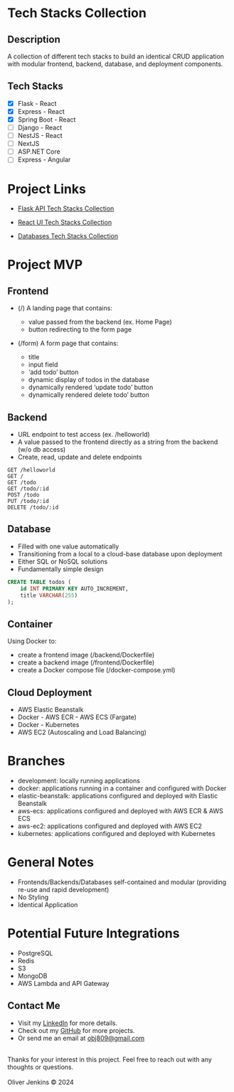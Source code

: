 # Tech Stacks Collection

## Description

A collection of different tech stacks to build an identical CRUD application with modular frontend, backend, database, and deployment components.

## Tech Stacks

- [x] Flask - React
- [x] Express - React
- [x] Spring Boot - React
- [ ] Django - React
- [ ] NestJS - React
- [ ] NextJS
- [ ] ASP.NET Core
- [ ] Express - Angular

# Project Links

- [Flask API Tech Stacks Collection](https://github.com/cyberforge1/flask-api-tech-stacks-collection)

- [React UI Tech Stacks Collection](https://github.com/cyberforge1/react-ui-tech-stacks-collection)

- [Databases Tech Stacks Collection](https://github.com/cyberforge1/databases-tech-stacks-collection)


# Project MVP

## Frontend

- (/) A landing page that contains:
    - value passed from the backend (ex. Home Page)
    - button redirecting to the form page

- (/form) A form page that contains:
    - title	
    - input field
    - ‘add todo’ button
    - dynamic display of todos in the database
    - dynamically rendered ‘update todo’ button
    - dynamically rendered delete todo’ button

## Backend

- URL endpoint to test access (ex. /helloworld)
- A value passed to the frontend directly as a string from the backend (w/o db access)
- Create, read, update and delete endpoints

```http
GET /helloworld
GET /
GET /todo
GET /todo/:id
POST /todo
PUT /todo/:id
DELETE /todo/:id
```

## Database

- Filled with one value automatically 
- Transitioning from a local to a cloud-base database upon deployment
- Either SQL or NoSQL solutions
- Fundamentally simple design

```sql
CREATE TABLE todos (
    id INT PRIMARY KEY AUTO_INCREMENT,
    title VARCHAR(255)
);
```

## Container

Using Docker to:
- create a frontend image (/backend/Dockerfile)
- create a backend image (/frontend/Dockerfile)
- create a Docker compose file (/docker-compose.yml)


## Cloud Deployment

- AWS Elastic Beanstalk 
- Docker - AWS ECR - AWS ECS (Fargate)
- Docker - Kubernetes
- AWS EC2 (Autoscaling and Load Balancing)

# Branches

- development: locally running applications 
- docker: applications running in a container and configured with Docker
- elastic-beanstalk: applications configured and deployed with Elastic Beanstalk
- aws-ecs: applications configured and deployed with AWS ECR & AWS ECS
- aws-ec2: applications configured and deployed with AWS EC2
- kubernetes: applications configured and deployed with Kubernetes

# General Notes

- Frontends/Backends/Databases self-contained and modular (providing re-use and rapid development)
- No Styling
- Identical Application

# Potential Future Integrations

- PostgreSQL
- Redis
- S3
- MongoDB
- AWS Lambda and API Gateway

## Contact Me
- Visit my [LinkedIn](https://www.linkedin.com/in/obj809/) for more details.
- Check out my [GitHub](https://github.com/cyberforge1) for more projects.
- Or send me an email at obj809@gmail.com
<br />
Thanks for your interest in this project. Feel free to reach out with any thoughts or questions.
<br />
<br />
Oliver Jenkins © 2024



